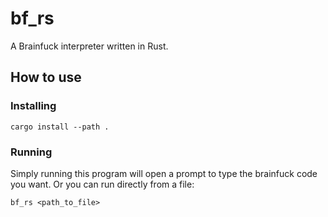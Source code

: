 # bf_rs
A Brainfuck interpreter written in Rust.

## How to use

### Installing
```
cargo install --path .
```

### Running
Simply running this program will open a prompt to type the brainfuck code you want.
Or you can run directly from a file: 
```
bf_rs <path_to_file>
```
